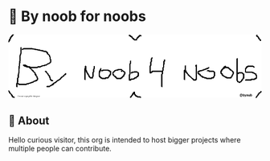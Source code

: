 # 🧩 By noob for noobs


![banner](/assets/bynub-banner.png)

## 🧶 About
Hello curious visitor, this org is intended to host bigger projects where multiple people can contribute. 
